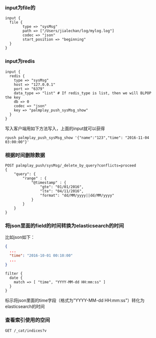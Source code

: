 ### input为file的
```shell
input {
  file {
        type => "sysMsg"
        path => ["/Users/jialechan/log/mylog.log"]
        codec => "json"
        start_position => "beginning"
  }
}
```
### input为redis
```shell
input {
  redis {
    type => "sysMsg"
    host => "127.0.0.1"
    port => "6379"
    data_type => "list" # If redis_type is list, then we will BLPOP the key
    db => 0
    codec => "json"
    key => "palmplay_push_sysMsg_show"
  }
}
```
写入客户端用如下方法写入，上面的input就可以获得
```shell
rpush palmplay_push_sysMsg_show '{"name":"123","time": "2016-11-04 03:00:00"}'
```

### 根据时间删除数据
```shell
POST palmplay_push/sysMsg/_delete_by_query?conflicts=proceed
{
    "query": {
        "range" : {
            "@timestamp" : {
                "gte": "01/01/2016",
                "lte": "04/11/2016",
                "format": "dd/MM/yyyy||dd/MM/yyyy"
            }
        }
    }
}
```

### 将json里面的field的时间转换为elasticsearch的时间
比如json如下：
```json
{
  ...
  "time": "2016-10-01 00:10:00"
  ...
}
```
```shell
filter {
  date {
    match => [ "time", "YYYY-MM-dd HH:mm:ss" ]
  }
}
```
标示将json里面的time字段（格式为"YYYY-MM-dd HH:mm:ss"）转化为elasticsearch的时间

### 查看索引使用的空间
```shell
GET /_cat/indices?v
```
